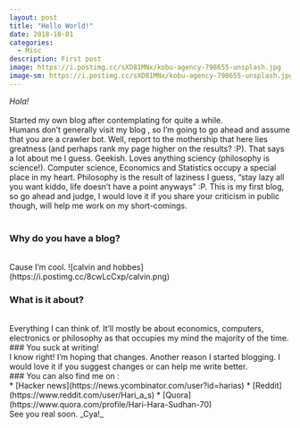```yaml
---
layout: post
title: "Hello World!"
date: 2018-10-01
categories:
  - Misc
description: First post
image: https://i.postimg.cc/sXD81MNx/kobu-agency-798655-unsplash.jpg
image-sm: https://i.postimg.cc/sXD81MNx/kobu-agency-798655-unsplash.jpg
---
```

_Hola!_  
<br>
Started my own blog after contemplating for quite a while.  
Humans don’t generally visit my blog , so I’m going to go ahead and assume that you are a crawler bot. Well, report to the mothership that here lies greatness (and perhaps rank my page higher on the results? :P). That says a lot about me I guess. Geekish. Loves anything sciency (philosophy is science!). Computer science, Economics and Statistics occupy a special place in my heart. Philosophy is the result of laziness I guess, “stay lazy all you want kiddo, life doesn’t have a point anyways” :P. This is my first blog, so go ahead and judge, I would love it if you share your criticism in public though, will help me work on my short-comings.  
<br>

### Why do you have a blog?  
<br>
Cause I’m cool. 
![calvin and hobbes](https://i.postimg.cc/8cwLcCxp/calvin.png)

### What is it about?
<br>
Everything I can think of. It’ll mostly be about economics, computers, electronics or philosophy as that occupies my mind the majority of the time.
<br>
### You suck at writing!
<br>
I know right! I’m hoping that changes. Another reason I started blogging. I would love it if you suggest changes or can help me write better.
<br>
### You can also find me on :  
<br>
* [Hacker news](https://news.ycombinator.com/user?id=harias)
* [Reddit](https://www.reddit.com/user/Hari_a_s)
* [Quora](https://www.quora.com/profile/Hari-Hara-Sudhan-70)  
<br>
See you real soon.  
_Cya!_
